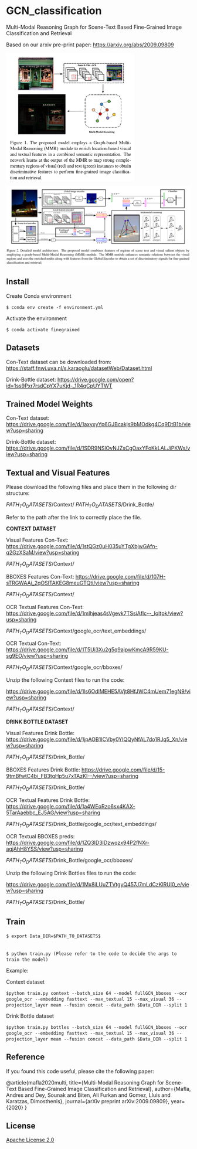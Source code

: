 # GCN_classification
Multi-Modal Reasoning Graph for Scene-Text Based Fine-Grained Image Classification and Retrieval

Based on our arxiv pre-print paper:
https://arxiv.org/abs/2009.09809

<a href="url"><img src="project_images/Teaser1.png" align="center" height="350" width="350" ></a>
<p></p>

![alt text](project_images/Figure_2.png?raw=true "Model")

## Install

Create Conda environment

    $ conda env create -f environment.yml

Activate the environment

    $ conda activate finegrained


## Datasets

Con-Text dataset can be downloaded from:
https://staff.fnwi.uva.nl/s.karaoglu/datasetWeb/Dataset.html

Drink-Bottle dataset:
https://drive.google.com/open?id=1ss9Pxr7rsdCpYX7uKjd-_1R4qCpUYTWT

## Trained Model Weights

Con-Text dataset:
https://drive.google.com/file/d/1axyxyYp6GJBcakjs9bMOdkg4Cq9DtB1b/view?usp=sharing


Drink-Bottle dataset:
https://drive.google.com/file/d/1SDR9NSlOvNJZsCgOaxYFoKkLALJiPKWs/view?usp=sharing



## Textual and Visual Features

Please download the following files and place them in the following dir structure: 

$PATH_TO_DATASETS$/Context/
$PATH_TO_DATASETS$/Drink_Bottle/

Refer to the path after the link to correctly place the file.


**CONTEXT DATASET**

Visual Features Con-Text: 
https://drive.google.com/file/d/1stQGz0uH035uYTgXbjwGAfn-q2GzXSaM/view?usp=sharing

$PATH_TO_DATASETS$/Context/

BBOXES Features Con-Text: 
https://drive.google.com/file/d/107H-sTRGWAAi_2qOSlTAKEG8meuGTQti/view?usp=sharing

$PATH_TO_DATASETS$/Context/

OCR Textual Features Con-Text: 
https://drive.google.com/file/d/1mIhjeas4sVgevk7TSsiAflc--_Iqltpk/view?usp=sharing

$PATH_TO_DATASETS$/Context/google_ocr/text_embeddings/

OCR Textual Con-Text:
https://drive.google.com/file/d/1T5Ui3Xu2g5q9ajpwKmcA9R59KU-sg9EO/view?usp=sharing

$PATH_TO_DATASETS$/Context/google_ocr/bboxes/

Unzip the following Context files to run the code:

https://drive.google.com/file/d/1ls6OdIMEHE5AVjt8HfJWC4mUem71egN9/view?usp=sharing

$PATH_TO_DATASETS$/Context/

**DRINK BOTTLE DATASET**

Visual Features Drink Bottle: 
https://drive.google.com/file/d/1jpAOB1ICVby0YIQQyNfAL7do1RJq5_Xn/view?usp=sharing

$PATH_TO_DATASETS$/Drink_Bottle/

BBOXES Features Drink Bottle:
https://drive.google.com/file/d/15-9tmBfwtC4bi_FB3tgHp5u7xTAzKI--/view?usp=sharing

$PATH_TO_DATASETS$/Drink_Bottle/

OCR Textual Features Drink Bottle:
https://drive.google.com/file/d/1a4WEoRzo6sx4KAX-5TarAaebbc_EJ5AG/view?usp=sharing

$PATH_TO_DATASETS$/Drink_Bottle/google_ocr/text_embeddings/

OCR Textual BBOXES preds:
https://drive.google.com/file/d/1ZQ3ID3IDzwqzx94P2fNXr-agjAhH8YSS/view?usp=sharing

$PATH_TO_DATASETS$/Drink_Bottle/google_ocr/bboxes/

Unzip the following Drink Bottles files to run the code:

https://drive.google.com/file/d/1Mx8iLUuZTVtgyQ457J7mLdCzKlRUl0_e/view?usp=sharing

$PATH_TO_DATASETS$/Drink_Bottle/


## Train 


    $ export Data_DIR=$PATH_TO_DATASETS$
    
    
    $ python train.py (Please refer to the code to decide the args to train the model)

Example: 

Context dataset

    $python train.py context --batch_size 64 --model fullGCN_bboxes --ocr google_ocr --embedding fasttext --max_textual 15 --max_visual 36 --projection_layer mean --fusion concat --data_path $Data_DIR --split 1

Drink Bottle dataset

    $python train.py bottles --batch_size 64 --model fullGCN_bboxes --ocr google_ocr --embedding fasttext --max_textual 15 --max_visual 36 --projection_layer mean --fusion concat --data_path $Data_DIR --split 1



## Reference

If you found this code useful, please cite the following paper:

@article{mafla2020multi,
  title={Multi-Modal Reasoning Graph for Scene-Text Based Fine-Grained Image Classification and Retrieval},
  author={Mafla, Andres and Dey, Sounak and Biten, Ali Furkan and Gomez, Lluis and Karatzas, Dimosthenis},
  journal={arXiv preprint arXiv:2009.09809},
  year={2020}
}


## License

[Apache License 2.0](http://www.apache.org/licenses/LICENSE-2.0)
